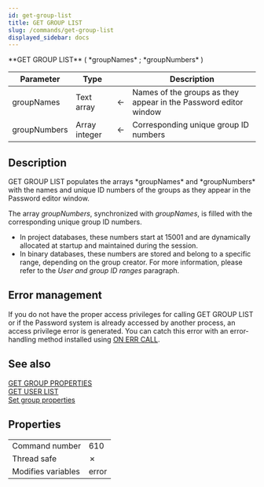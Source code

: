 ```yaml
---
id: get-group-list
title: GET GROUP LIST
slug: /commands/get-group-list
displayed_sidebar: docs
---
```


<!--REF #_command_.GET GROUP LIST.Syntax-->**GET GROUP LIST** ( *groupNames* ; *groupNumbers* )<!-- END REF-->
<!--REF #_command_.GET GROUP LIST.Params-->
| Parameter | Type |  | Description |
| --- | --- | --- | --- |
| groupNames | Text array | &#8592; | Names of the groups as they appear in the Password editor window |
| groupNumbers | Array integer | &#8592; | Corresponding unique group ID numbers |

<!-- END REF-->

## Description 

<!--REF #_command_.GET GROUP LIST.Summary-->GET GROUP LIST populates the arrays *groupNames* and *groupNumbers* with the names and unique ID numbers of the groups as they appear in the Password editor window.<!-- END REF-->

The array *groupNumbers*, synchronized with *groupNames*, is filled with the corresponding unique group ID numbers. 

* In project databases, these numbers start at 15001 and are dynamically allocated at startup and maintained during the session.
* In binary databases, these numbers are stored and belong to a specific range, depending on the group creator. For more information, please refer to the *User and group ID ranges* paragraph.

## Error management 

If you do not have the proper access privileges for calling GET GROUP LIST or if the Password system is already accessed by another process, an access privilege error is generated. You can catch this error with an error-handling method installed using [ON ERR CALL](on-err-call.md).

## See also 

[GET GROUP PROPERTIES](get-group-properties.md)  
[GET USER LIST](get-user-list.md)  
[Set group properties](set-group-properties.md)  

## Properties

|  |  |
| --- | --- |
| Command number | 610 |
| Thread safe | &cross; |
| Modifies variables | error |


